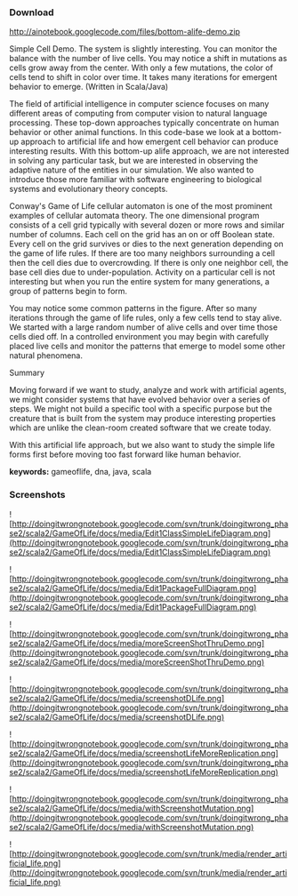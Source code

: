 ### Download ###

http://ainotebook.googlecode.com/files/bottom-alife-demo.zip

Simple Cell Demo.  The system is slightly interesting.  You can monitor the balance with the number of live cells. You may notice a shift in mutations as cells grow away from the center. With only a few mutations, the color of cells tend to shift in color over time.  It takes many iterations for emergent behavior to emerge. (Written in Scala/Java)

The field of artificial intelligence in computer science focuses on many
different areas of computing from computer vision to natural language
processing. These top-down approaches typically concentrate on human behavior
or other animal functions. In this code-base we look at a bottom-up approach to
artificial life and how emergent cell behavior can produce interesting results.
With this bottom-up alife approach, we are not interested in solving any
particular task, but we are interested in observing the adaptive nature of the
entities in our simulation. We also wanted to introduce those more familiar with
software engineering to biological systems and evolutionary theory concepts.

Conway's Game of Life cellular automaton is one of the most prominent examples
of cellular automata theory. The one dimensional program consists of a cell grid
typically with several dozen or more rows and similar number of columns. Each
cell on the grid has an on or off Boolean state. Every cell on the grid survives
or dies to the next generation depending on the game of life rules. If there are
too many neighbors surrounding a cell then the cell dies due to overcrowding. If
there is only one neighbor cell, the base cell dies due to under-population.
Activity on a particular cell is not interesting but when you run the entire
system for many generations, a group of patterns begin to form.

You may notice some common patterns in the figure. After so many iterations
through the game of life rules, only a few cells tend to stay alive. We started
with a large random number of alive cells and over time those cells died off. In
a controlled environment you may begin with carefully placed live cells and
monitor the patterns that emerge to model some other natural phenomena.

Summary

Moving forward if we want to study, analyze and work with artificial agents, we
might consider systems that have evolved behavior over a series of steps. We
might not build a specific tool with a specific purpose but the creature that is
built from the system may produce interesting properties which are unlike the
clean-room created software that we create today.

With this artificial life approach, but we also want to study the simple life
forms first before moving too fast forward like human behavior.


**keywords:** gameoflife, dna, java, scala

### Screenshots ###

![http://doingitwrongnotebook.googlecode.com/svn/trunk/doingitwrong_phase2/scala2/GameOfLife/docs/media/Edit1ClassSimpleLifeDiagram.png](http://doingitwrongnotebook.googlecode.com/svn/trunk/doingitwrong_phase2/scala2/GameOfLife/docs/media/Edit1ClassSimpleLifeDiagram.png)

![http://doingitwrongnotebook.googlecode.com/svn/trunk/doingitwrong_phase2/scala2/GameOfLife/docs/media/Edit1PackageFullDiagram.png](http://doingitwrongnotebook.googlecode.com/svn/trunk/doingitwrong_phase2/scala2/GameOfLife/docs/media/Edit1PackageFullDiagram.png)

![http://doingitwrongnotebook.googlecode.com/svn/trunk/doingitwrong_phase2/scala2/GameOfLife/docs/media/moreScreenShotThruDemo.png](http://doingitwrongnotebook.googlecode.com/svn/trunk/doingitwrong_phase2/scala2/GameOfLife/docs/media/moreScreenShotThruDemo.png)

![http://doingitwrongnotebook.googlecode.com/svn/trunk/doingitwrong_phase2/scala2/GameOfLife/docs/media/screenshotDLife.png](http://doingitwrongnotebook.googlecode.com/svn/trunk/doingitwrong_phase2/scala2/GameOfLife/docs/media/screenshotDLife.png)

![http://doingitwrongnotebook.googlecode.com/svn/trunk/doingitwrong_phase2/scala2/GameOfLife/docs/media/screenshotLifeMoreReplication.png](http://doingitwrongnotebook.googlecode.com/svn/trunk/doingitwrong_phase2/scala2/GameOfLife/docs/media/screenshotLifeMoreReplication.png)

![http://doingitwrongnotebook.googlecode.com/svn/trunk/doingitwrong_phase2/scala2/GameOfLife/docs/media/withScreenshotMutation.png](http://doingitwrongnotebook.googlecode.com/svn/trunk/doingitwrong_phase2/scala2/GameOfLife/docs/media/withScreenshotMutation.png)

![http://doingitwrongnotebook.googlecode.com/svn/trunk/media/render_artificial_life.png](http://doingitwrongnotebook.googlecode.com/svn/trunk/media/render_artificial_life.png)